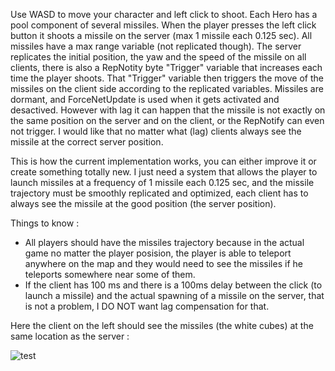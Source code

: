 Use WASD to move your character and left click to shoot. Each Hero has a pool component of several missiles. When the player presses the left click button it shoots a missile on the server (max 1 missile each 0.125 sec).
All missiles have a max range variable (not replicated though). The server replicates the initial position, the yaw and the speed of the missile on all clients, there is also a RepNotity byte "Trigger" variable that increases each time the player shoots. That "Trigger" variable then triggers the move of the missiles on the client side according to the replicated variables.
Missiles are dormant, and ForceNetUpdate is used when it gets activated and desactived.
However with lag it can happen that the missile is not exactly on the same position on the server and on the client, or the RepNotify can even not trigger.
I would like that no matter what (lag) clients always see the missile at the correct server position.

This is how the current implementation works, you can either improve it or create something totally new. I just need a system that allows the player to launch missiles at a frequency of 1 missile each 0.125 sec, and the missile trajectory must be smoothly replicated and optimized, each client has to always see the missile at the good position (the server position).

Things to know :
- All players should have the missiles trajectory because in the actual game no matter the player posision, the player is able to teleport anywhere on the map and they would need to see the missiles if he teleports somewhere near some of them.
- If the client has 100 ms and there is a 100ms delay between the click (to launch a missile) and the actual spawning of a missile on the server, that is not a problem, I DO NOT want lag compensation for that.

Here the client on the left should see the missiles (the white cubes) at the same location as the server :

![test](https://i.ibb.co/ccQTV8T7/Capture-d-cran-2025-03-23-144120.png)
